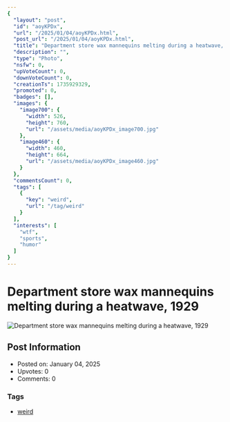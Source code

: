 ```yaml
---
{
  "layout": "post",
  "id": "aoyKPDx",
  "url": "/2025/01/04/aoyKPDx.html",
  "post_url": "/2025/01/04/aoyKPDx.html",
  "title": "Department store wax mannequins melting during a heatwave, 1929",
  "description": "",
  "type": "Photo",
  "nsfw": 0,
  "upVoteCount": 0,
  "downVoteCount": 0,
  "creationTs": 1735929329,
  "promoted": 0,
  "badges": [],
  "images": {
    "image700": {
      "width": 526,
      "height": 760,
      "url": "/assets/media/aoyKPDx_image700.jpg"
    },
    "image460": {
      "width": 460,
      "height": 664,
      "url": "/assets/media/aoyKPDx_image460.jpg"
    }
  },
  "commentsCount": 0,
  "tags": [
    {
      "key": "weird",
      "url": "/tag/weird"
    }
  ],
  "interests": [
    "wtf",
    "sports",
    "humor"
  ]
}
---
```


# Department store wax mannequins melting during a heatwave, 1929

![Department store wax mannequins melting during a heatwave, 1929](/assets/media/aoyKPDx_image700.jpg)

## Post Information

- Posted on: January 04, 2025
- Upvotes: 0
- Comments: 0

### Tags

- [weird](/tag/weird)
